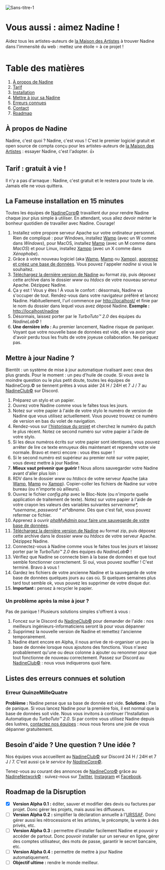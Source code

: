 ![Sans-titre-1](https://user-images.githubusercontent.com/74113050/116277970-03eeb880-a754-11eb-9567-84a5b0099e57.jpg)




# Vous aussi : aimez Nadine !

Aidez tous les artistes-auteurs de [la Maison des Artistes](https://www.lamaisondesartistes.fr/) à trouver Nadine dans l'immensité du web : mettez une étoile ⭐ à ce projet !


# Table des matières
1. [À propos de Nadine](#à-propos-de-nadine)
1. [Tarif](#tarif--gratuit-à-vie-)
1. [Installation](#la-fameuse-installation-en-15-minutes)
1. [Mettre à jour sa Nadine](#mettre-à-jour-Nadine-)
1. [Erreurs connues](#listes-des-erreurs-connues-et-solution)
1. [Contact](#besoin-daide--une-question--une-idée-)
1. [Roadmap](#roadmap-de-la-disruption)


## À propos de Nadine

Nadine, c'est quoi ? Nadine, c'est vous ! C'est le premier logiciel gratuit et open source de compta conçu pour les artistes-auteurs de [la Maison des Artistes](https://www.lamaisondesartistes.fr/) : essayer Nadine, c'est l'adopter. 👍

## Tarif : gratuit à vie !

Il n'y a pas d'arnaque : Nadine, c'est gratuit et le restera pour toute la vie. Jamais elle ne vous quittera.

## La Fameuse installation en 15 minutes

Toutes les équipes de [NadineCorp©](http://nadinecorp.net/) travaillent dur pour rendre Nadine chaque jour plus simple à utiliser. En attendant, vous allez devoir mériter le bonheur quotidien de travailler avec Nadine. Courage!

1. Installez votre propore serveur Apache sur votre ordinateur personnel. Rien de compliqué : pour Windows, installez [Wamp](https://www.wampserver.com/) (avec un W comme dans *Windows*), pour MacOS, installez [Mamp](https://www.mamp.info/en/downloads/) (avec un M comme dans *MacOS*) et pour Linux, installez [Xampp](https://www.apachefriends.org/fr/index.html) (avec un X comme dans *Xénophobe*).
1. Grâce à votre nouveau logiciel (aka [Wamp](https://www.wampserver.com/), [Mamp](https://www.mamp.info/en/downloads/) ou [Xampp](https://www.apachefriends.org/fr/index.html)), [apprenez et créez une base de données](https://www.google.com/search?q=comment+cr%C3%A9er+une+base+de+donn%C3%A9e+avec+wamp). Vous pouvez l'appeler *nadine* si vous le souhaitez.
1. [Téléchargez la dernière version de Nadine](https://github.com/Nadine-Corp/Nadine/archive/main.zip) au format zip, puis déposez cette archive dans le dossier *www* ou *htdocs* de votre nouveau serveur Apache. Dézippez Nadine.
1. Ça y est ! Vous y êtes ! À vous le confort : désormais, Nadine va s'occuper de tout. Rendez-vous dans votre navigateur préféré et lancez Nadine. Habituellement, l'url commence par [http://localhost/](http://localhost/) et finie par le nom du dossier dans lequel vous avez déposé Nadine. **Exemple :** [http://localhost/nadine](http://localhost/nadine)
1. Désormais, laissez porter par le *TurboTuto™ 2.0* des équipes du *NadineLab©* !
1. **Une dernière info :** Au premier lancement, Nadine risque de paniquer. Voyant que votre nouvelle base de données est vide, elle va avoir peur d'avoir perdu tous les fruits de votre joyeuse collaboration. Ne paniquez pas.


## Mettre à jour Nadine ?

Bientôt : un système de mise à jour automatique rivalisant avec ceux des plus grands. Pour le moment : un peu d'huile de coude. Si vous avez la moindre question ou le plus petit doute, toutes les équipes de NadineCorp.© se tiennent prêtes à vous aider 24 H / 24H et 7 J / 7 au [NadineClub©](https://discord.gg/Fg2m8gvdWR) sur Discord.

1. Préparez un stylo et un papier.
1. Ouvrez votre Nadine comme vous le faîtes tous les jours.
1. Notez sur votre papier à l'aide de votre stylo le numéro de version de Nadine que vous utilisez actuellement. Vous pouvez trouvez ce numéro de version en bas du volet de navigation.
1. Rendez-vous sur [l'historique du projet](https://github.com/Nadine-Corp/Nadine/commits/main) et cherchez le numéro du patch le plus récent. Notez ce second numéro sur votre papier à l'aide de votre stylo.
1. Si les deux numéros écrits sur votre papier sont identiques, vous pouvez arrêter de lire ce texte ennuyeux dès maintenant et reprendre votre vie normale. Bravo et merci encore : vous êtes super !
1. Si le second numéro est supérieur au premier noté sur votre papier, vous devez mettre à jour Nadine.
1. **Mieux vaut prévenir que guérir !** Nous allons sauvegarder votre Nadine avant d'aller plus loin :
  1. RDV dans le dossier *www* ou *htdocs* de votre serveur Apache (aka [Wamp](https://www.wampserver.com/), [Mamp](https://www.mamp.info/en/downloads/) ou [Xampp](https://www.apachefriends.org/fr/index.html)). Copier-coller les fichiers de Nadine sur votre bureau (ou n'importe où ailleurs).
  1. Ouvrez le fichier *config.php* avec le Bloc-Note (ou n'importe quelle application de traitement de texte). Notez sur votre papier à l'aide de votre crayon les valeurs des variables suivantes *$servername*, *$username*, *$password* et *$dbname*. Dès que c'est fait, vous pouvez refermer ce fichier.
  1. Apprenez à ouvrir [*phpMyAdmin* pour faire une sauvegarde de votre base de données](https://www.google.com/search?q=phpmyadmin+sauvegarder+une+base+de+donn%C3%A9es).
1. [Téléchargez la dernière version de Nadine](https://github.com/Nadine-Corp/Nadine/archive/main.zip) au format zip, puis déposez cette archive dans le dossier *www* ou *htdocs* de votre serveur Apache. Dézippez Nadine.
1. Connectez-vous à Nadine comme vous le faites tous les jours et laissez porter par le *TurboTuto™ 2.0* des équipes du *NadineLab©* !
1. Vérifiez que Nadine se connecte bien à la base de données et que tout semble fonctionner correctement. Si oui, vous pouvez souffler ! C'est terminé. Bravo à vous !
1. Gardez les fichiers de votre ancienne Nadine et la sauvegarde de votre base de données quelques jours au cas où. Si quelques semaines plus tard tout semble ok, vous pouvez les supprimer de votre disque dur.
1. **Important :** pensez à recycler le papier.

### Un problème après la mise à jour ?

Pas de panique ! Plusieurs solutions simples s'offrent à vous :
  1. Foncez sur le Discord du [NadineClub©](https://discord.gg/Fg2m8gvdWR) pour demander de l'aide : nos meilleurs ingénieurs-informaticiens seront là pour vous dépanner
  1. Supprimez la nouvelle version de Nadine et remettez l'ancienne temporairement.
  1. Nadine étant encore en Alpha, il nous arrive de ré-organiser un peu la base de donnée lorsque nous ajoutons des fonctions. Vous n'avez probablement qu'une ou deux colonne à ajouter ou renonmer pour que tout fonctionne de nouveau correctement. Passez sur Discord au [NadineClub©](https://discord.gg/Fg2m8gvdWR) : nous vous indiquerons quoi faire.


## Listes des erreurs connues et solution

### Erreur QuinzeMilleQuatre
**Problème :** Nadine pense que sa base de donnée est vide.
**Solutions :** Pas de panique. Si vous lancez Nadine pour la première fois, il est normal que la base de données soit vide. Nous vous invitons à continuer l'Installation Automatique du _TurboTuto™ 2.0_. Si par contre vous utilisez Nadine depuis des lustres, [contactez nos équipes](#besoin-daide--une-question--une-idée-) : nous nous ferons une joie de vous dépanner gratuitement.


## Besoin d'aide ? Une question ? Une idée ?

Nos équipes vous accueillent au [NadineClub©](https://discord.gg/Fg2m8gvdWR) sur Discord 24 H / 24H et 7 J / 7. C'est aussi ça *le service by [NadineCorp©](http://nadinecorp.net/)*.

Tenez-vous au courant des annonces de [NadineCorp©](http://nadinecorp.net/) grâce au [NadineNetwork©](https://lnk.bio/nadinecorp) : suivez-nous sur [Twitter](https://twitter.com/NadineCorp), [Instagram](https://www.instagram.com/nadinecorpofficiel/) et [Facebook](https://www.facebook.com/NadineCorpOfficiel).


## Roadmap de la Disruption

- [x] **Version Alpha 0.1 :** éditer, sauver et modifier des devis ou factures par projet. Donc gérer les projets, mais aussi les diffuseurs.
- [ ] **Version Alpha 0.2 :** simplifier la déclaration annuelle à l'[URSSAF](https://www.artistes-auteurs.urssaf.fr/). Donc gérer aussi les rétrocessions et les artistes, le précompte, la vente à des privés, etc.
- [ ] **Version Alpha 0.3 :** permettre d'installer facilement Nadine et pouvoir y accéder de partout. Donc pouvoir installer sur un serveur en ligne, gérer des comptes utilisateur, des mots de passe, garantir le secret bancaire, etc.
- [ ] **Version Alpha 0.4 :** permettre de mettre à jour Nadine automatiquement.
- [ ] **Objectif ultime :** rendre le monde meilleur.
